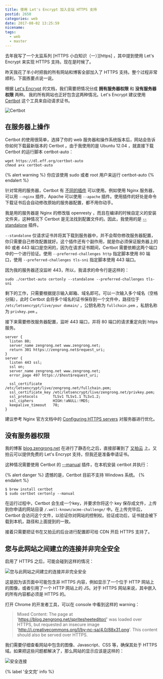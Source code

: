 ```yaml
---
title: 使用 Let's Encrypt 加入全站 HTTPS 支持
postid: 2650
categories: web
date: 2017-08-02 13:25:59
nicename:
tags:
  - web
  - master
---
```


去年我写了一个太监系列 [HTTPS 小白知识（一）][https] ，其中提到使用 Let's Encrypt 来实现 HTTPS 支持。现在是时候了。

昨天我花了半小时把我的所有网站和博客全部加入了 HTTPS 支持。整个过程非常顺利，下面拣要点说一说。<!--more-->

根据 [Let's Encrypt][started] 的文档，我们需要把情况分成 **拥有服务器权限** 和 **没有服务器权限** 两种。 我的所有网站也正好包含这两种情况。Let's Encrypt 建议使用  [Certbot][certbot] 这个工具来自动请求证书。

![Certbot][certbotsite]

## 在服务器上操作

Certbot 的使用很简单，选择了你的 web 服务器和操作系统版本后，网站会告诉你如何下载最新版本的 Certbot 。由于我使用的是 Ubuntu 12.04 ，就直接下载 Certbot 的运行脚本 certbot-auto：

``` shell
wget https://dl.eff.org/certbot-auto
chmod a+x certbot-auto
```

{% alert warning %}
你应该使用 sudo 或者 root 用户来运行 certbot-auto
{% endalert %}

针对常用的服务器，Certbot 有 [不同的插件][plugin] 可以使用。例如使用 Nginx 服务器，可以用 `--nginx` 插件，Apache 可以使用 `--apache` 插件。使用插件的好处是命令下载证书后会自动修改原始的服务器配置，都不用你动手。

我是用的服务器是 Nginx 的修改版 openresty ，而且在编译的时候自定义的安装文件夹，这种情况下 Certbot 是无法找到配置文件的。因此，我使用的是 [--standalone][standalone] 插件。

`--standalone` 仅请求证书并将其下载到服务器中，并不会帮你修改服务器配置，你只需要自己修改配置就好。这个插件还有个副作用，就是你必须保证服务器上的 80 或者 443 端口是空闲的，因为在请求证书期间，Certbot 需要依赖这两个端口中的一个进行验证。使用 `--preferred-challenges http` 指定脚本使用 80 端口，使用 `--preferred-challenges tls-sni` 指定脚本使用 443 端口。

因为我的服务器还没监听 443，所以，我请求的命令行是这样的：

```
sudo ./certbot-auto certonly --standalone --preferred-challenges tls-sni
```

剩下的工作，只需要根据提示输入邮箱、域名即可。可以一次输入多个域名（空格分隔），此时 Certbot 会将多个域名的证书保存到一个文件中，路径位于 `/etc/letsencrypt/live/your domain/` ，公钥名称为 `fullchain.pem` ，私钥名称为 `privkey.pem` 。

接下来需要修改服务器配置，监听 443 端口，并将 80 端口的请求重定向到 https 服务。

``` nginx
server {
  listen 80;
  server_name zengrong.net www.zengrong.net;
  return 301 https://zengrong.net$request_uri;
}
server {
  listen 443 ssl;
  ssl on;
  server_name zengrong.net www.zengrong.net;
  error_page 497 https://$host$request_uri;

  ssl_certificate     /etc/letsencrypt/live/zengrong.net/fullchain.pem;
  ssl_certificate_key /etc/letsencrypt/live/zengrong.net/privkey.pem;
  ssl_protocols       TLSv1 TLSv1.1 TLSv1.2;
  ssl_ciphers         HIGH:!aNULL:!MD5;
  keepalive_timeout   70;
}
```

建议参考 Nginx 官方文档中的 [Configuring HTTPS servers][nginxssl] 对服务器进行优化。

## 没有服务器权限

我的博客 [blog.zengrong.net](https://blog.zengrong.net) 在进行了静态化之后，直接部署到了 [又拍云][upyun] 上。又拍云可以提供免费的 Let's Encrypt 支持，但我还是准备申请证书。

这种情况需要使用 Certbot 的 [--manual][manual] 插件，在本机安装 certbot 并执行：

{% alert danger %}
遗憾的是，Certbot 目前不支持 Windows 系统。
{% endalert %}

``` shell
$ brew install certbot
$ sudo certbot certonly --manual
```

在运行过程中，Certbot 会生成一个key，并要求你将这个 key 保存成文件，上传到你申请的网站目录 `/.well-known/acme-challenge/` 中。在上传完毕后，Certbot 会访问这个文件，以验证你对网站的控制权。验证成功后，证书就会被下载到本机，路径和上面提到的一致。

接着只需要把证书在又拍云的后台进行配置即可给 CDN 开启 HTTPS 支持了。

## 您与此网站之间建立的连接并非完全安全

启用了 HTTPS 之后，可能会碰到这样的情况：

![您与此网站之间建立的连接并非完全安全][nohttps]

这是因为该页面中可能包含非 HTTPS 内容，例如显示了一个位于 HTTP 网站上的图像，或者引用了一个 HTTP 网站上的 JS。对于 HTTPS 网站来说，其中嵌入的所有内容都必须是 HTTPS 的。

打开 Chrome 的开发者工具，可以在 console 中看到这样的 warning：

> Mixed Content: The page at 'https://blog.zengrong.net/spritesheeteditor/' was loaded over HTTPS, but requested an insecure image 'http://i.creativecommons.org/l/by-nc-sa/4.0/88x31.png'. This content should also be served over HTTPS.

我们需要仔细查看网站中包含的图像、Javascript、CSS 等，确保其处于 HTTPS 域。如果把这些问题都解决了，那么网站的显示应该是这样的：

![安全连接][httpszengrong]

{% label '全文完' info %}

[https1]: https://blog.zengrong.net/post/2598.html
[started]: https://letsencrypt.org/getting-started/
[certbot]: https://certbot.eff.org/
[manual]: https://certbot.eff.org/docs/using.html#manual
[plugin]: https://certbot.eff.org/docs/using.html#getting-certificates-and-choosing-plugins
[standalone]: https://certbot.eff.org/docs/using.html#standalone
[nginxssl]: http://nginx.org/en/docs/http/configuring_https_servers.html
[upyun]: https://www.upyun.com/?md=zengrong
[certbotsite]: /uploads/2017/08/certbot.png
[nohttps]: /uploads/2017/08/nohttps.png
[httpszengrong]: /uploads/2017/08/httpszengrong.png
